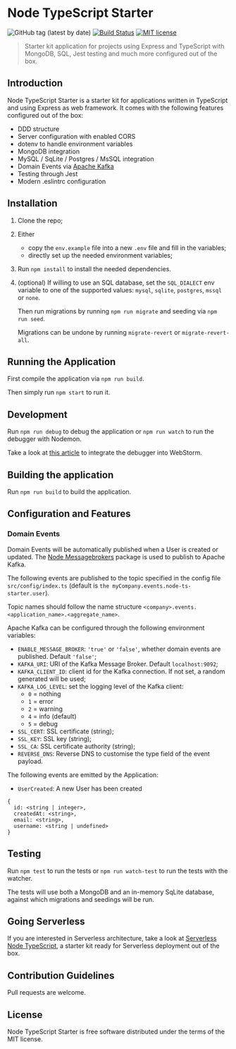 # Node TypeScript Starter

![GitHub tag (latest by date)](https://img.shields.io/github/v/tag/micheleangioni/node-ts-starter?color=stable&label=version)
[![Build Status](https://github.com/micheleangioni/node-ts-starter/actions/workflows/ci.yml/badge.svg)](https://github.com/micheleangioni/node-ts-starter/actions/workflows/ci.yml)
[![MIT license](https://img.shields.io/badge/License-MIT-blue.svg)](https://lbesson.mit-license.org/)

> Starter kit application for projects using Express and TypeScript with MongoDB, SQL, Jest testing and much more configured out of the box.

## Introduction

Node TypeScript Starter is a starter kit for applications written in TypeScript and using Express as web framework. 
It comes with the following features configured out of the box:

- DDD structure
- Server configuration with enabled CORS
- dotenv to handle environment variables
- MongoDB integration
- MySQL / SqLite / Postgres / MsSQL integration
- Domain Events via [Apache Kafka](https://kafka.apache.org/)
- Testing through Jest
- Modern .eslintrc configuration

## Installation

1. Clone the repo;

2. Either 
    - copy the `env.example` file into a new `.env` file and fill in the variables;
    - directly set up the needed environment variables;

3. Run `npm install` to install the needed dependencies.

4. (optional) If willing to use an SQL database, set the `SQL_DIALECT` env variable to one of the supported values: `mysql`, `sqlite`, `postgres`, `mssql` or `none`.

    Then run migrations by running `npm run migrate` and seeding via `npm run seed`.

    Migrations can be undone by running `migrate-revert` or `migrate-revert-all`.

## Running the Application

First compile the application via `npm run build`.

Then simply run `npm start` to run it.

## Development

Run `npm run debug` to debug the application or `npm run watch` to run the debugger with Nodemon.

Take a look at [this article](https://samkirkiles.svbtle.com/webstorm-node-js-debugging-with-nodemon) to integrate the debugger into WebStorm.

## Building the application

Run `npm run build` to build the application.

## Configuration and Features

### Domain Events

Domain Events will be automatically published when a User is created or updated. 
The [Node Messagebrokers](https://github.com/micheleangioni/node-messagebrokers) package is used to publish to Apache Kafka.

The following events are published to the topic specified in the config file `src/config/index.ts` 
(default is `the myCompany.events.node-ts-starter.user`). 

Topic names should follow the name structure `<company>.events.<application_name>.<aggregate_name>`.

Apache Kafka can be configured through the following environment variables:

- `ENABLE_MESSAGE_BROKER`: `'true'` or `'false'`, whether domain events are published. Default `'false'`;
- `KAFKA_URI`: URI of the Kafka Message Broker. Default `localhost:9092`;
- `KAFKA_CLIENT_ID`: client id for the Kafka connection. If not set, a random generated will be used;
- `KAFKA_LOG_LEVEL`: set the logging level of the Kafka client:
    - `0` = nothing
    - `1` = error
    - `2` = warning
    - `4` = info (default)
    - `5` = debug
- `SSL_CERT`: SSL certificate (string);
- `SSL_KEY`: SSL key (string);
- `SSL_CA`: SSL certificate authority (string);
- `REVERSE_DNS`: Reverse DNS to customise the type field of the event payload.

The following events are emitted by the Application:

- `UserCreated`: A new User has been created
```
{ 
  id: <string | integer>,
  createdAt: <string>,
  email: <string>,
  username: <string | undefined>
}
```

## Testing

Run `npm test` to run the tests or `npm run watch-test` to run the tests with the watcher.

The tests will use both a MongoDB and an in-memory SqLite database, against which migrations and seedings will be run. 

## Going Serverless

If you are interested in Serverless architecture, take a look at [Serverless Node TypeScript](https://github.com/micheleangioni/sls-node-ts),
a starter kit ready for Serverless deployment out of the box. 

## Contribution Guidelines

Pull requests are welcome.

## License

Node TypeScript Starter is free software distributed under the terms of the MIT license.
